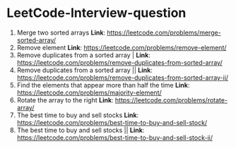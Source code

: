 # LeetCode-Interview-question

1. Merge two sorted arrays  **Link**: https://leetcode.com/problems/merge-sorted-array/
2. Remove element **Link**: https://leetcode.com/problems/remove-element/
3. Remove duplicates from a sorted array | **Link**: https://leetcode.com/problems/remove-duplicates-from-sorted-array/
4. Remove duplicates from a sorted array || **Link**: https://leetcode.com/problems/remove-duplicates-from-sorted-array-ii/
5. Find the elements that appear more than half the time **Link**: https://leetcode.com/problems/majority-element/
6. Rotate the array to the right **Link**: https://leetcode.com/problems/rotate-array/
7. The best time to buy and sell stocks **Link**: https://leetcode.com/problems/best-time-to-buy-and-sell-stock/
8. The best time to buy and sell stocks || **Link**: https://leetcode.com/problems/best-time-to-buy-and-sell-stock-ii/